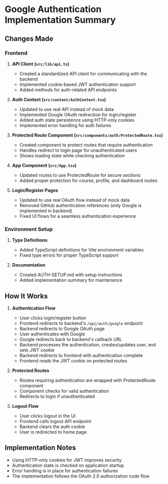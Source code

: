 # Google Authentication Implementation Summary

## Changes Made

### Frontend

1. **API Client (`src/lib/api.ts`)**
   - Created a standardized API client for communicating with the backend
   - Implemented cookie-based JWT authentication support
   - Added methods for auth-related API endpoints

2. **Auth Context (`src/context/AuthContext.tsx`)**
   - Updated to use real API instead of mock data
   - Implemented Google OAuth redirection for login/register
   - Added auth state persistence using HTTP-only cookies
   - Implemented error handling for auth failures

3. **Protected Route Component (`src/components/auth/ProtectedRoute.tsx`)**
   - Created component to protect routes that require authentication
   - Handles redirect to login page for unauthenticated users
   - Shows loading state while checking authentication

4. **App Component (`src/App.tsx`)**
   - Updated routes to use ProtectedRoute for secure sections
   - Added proper protection for course, profile, and dashboard routes

5. **Login/Register Pages**
   - Updated to use real OAuth flow instead of mock data
   - Removed GitHub authentication references (only Google is implemented in backend)
   - Fixed UI flows for a seamless authentication experience

### Environment Setup

1. **Type Definitions**
   - Added TypeScript definitions for Vite environment variables
   - Fixed type errors for proper TypeScript support

2. **Documentation**
   - Created AUTH-SETUP.md with setup instructions
   - Added implementation summary for maintenance

## How It Works

1. **Authentication Flow**
   - User clicks login/register button
   - Frontend redirects to backend's `/api/auth/google` endpoint
   - Backend redirects to Google OAuth page
   - User authenticates with Google
   - Google redirects back to backend's callback URL
   - Backend processes the authentication, creates/updates user, and sets JWT cookie
   - Backend redirects to frontend with authentication complete
   - Frontend reads the JWT cookie on protected routes

2. **Protected Routes**
   - Routes requiring authentication are wrapped with ProtectedRoute component
   - Component checks for valid authentication
   - Redirects to login if unauthenticated

3. **Logout Flow**
   - User clicks logout in the UI
   - Frontend calls logout API endpoint
   - Backend clears the auth cookie
   - User is redirected to home page

## Implementation Notes

- Using HTTP-only cookies for JWT improves security
- Authentication state is checked on application startup
- Error handling is in place for authentication failures
- The implementation follows the OAuth 2.0 authorization code flow 
